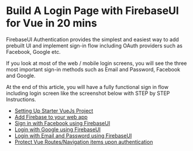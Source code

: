 # Build A Login Page with FirebaseUI for Vue in 20 mins

FirebaseUI Authentication provides the simplest and easiest way to add prebuilt UI and implement sign-in flow including OAuth providers such as Facebook, Google etc.

If you look at most of the web / mobile login screens, you will see the three most important sign-in methods such as Email and Password, Facebook and Google.

At the end of this article, you will have a fully functional sign in flow including login screen like the screenshot below with STEP by STEP Instructions.
- [Setting Up Starter VueJs Project](https://softauthor.com/firebaseui-auth-for-web-vuejs-with-facebook-google-and-email-sign-in/#setting-up-starter-vuejs-project)
- [Add Firebase to your web app](https://softauthor.com/firebaseui-auth-for-web-vuejs-with-facebook-google-and-email-sign-in/#add-firebase-to-the-web-app)
- [Sign in with Facebook using FirebaseUI](https://softauthor.com/firebaseui-auth-for-web-vuejs-with-facebook-google-and-email-sign-in/#sign-in-with-facebook-using-firebaseui)
- [Login with Google using FirebaseUI](https://softauthor.com/firebaseui-auth-for-web-vuejs-with-facebook-google-and-email-sign-in/#sign-in-with-google-using-firebaseui)
- [Login with Email and Password using FirebaseUI](https://softauthor.com/firebaseui-auth-for-web-vuejs-with-facebook-google-and-email-sign-in/#login-with-email-and-password-using-firebaseui)
- [Protect Vue Routes/Navigation items upon authentication](https://softauthor.com/firebaseui-auth-for-web-vuejs-with-facebook-google-and-email-sign-in/#protect-vue-routes-upon-authentication)
